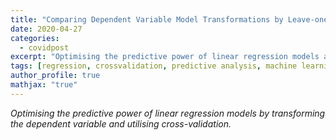 ```yaml
---
title: "Comparing Dependent Variable Model Transformations by Leave-one-out Cross-Validation in R"
date: 2020-04-27
categories:
  - covidpost
excerpt: "Optimising the predictive power of linear regression models after transforming the dependent variable by utilising cross-validation."
tags: [regression, crossvalidation, predictive analysis, machine learning]
author_profile: true
mathjax: "true"
---
```

*Optimising the predictive power of linear regression models by transforming the dependent variable and utilising cross-validation.*
